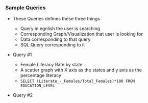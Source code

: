 ### Sample Queries
- These Queries defines these three things
    - Query in egnlish the user is searching
    - Corresponding Graph/Visualization that user is looking for
    - Data corresponding to that query
    - SQL Query corresponding to it

- Query #1
    - Female Literacy Rate by state
    - A scatter graph with X axis as the states and y axis as the percentage literacy
    - ```SELECT (Literate_-_Females/Total_Females)*100 FROM EDUCATION_LEVEL```

- Query #2
